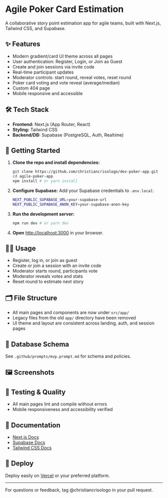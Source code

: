# Agile Poker Card Estimation

A collaborative story point estimation app for agile teams, built with Next.js, Tailwind CSS, and Supabase.

## ✨ Features
- Modern gradient/card UI theme across all pages
- User authentication: Register, Login, or Join as Guest
- Create and join sessions via invite code
- Real-time participant updates
- Moderator controls: start round, reveal votes, reset round
- Poker card voting and vote reveal (average/median)
- Custom 404 page
- Mobile responsive and accessible

## 🛠️ Tech Stack
- **Frontend:** Next.js (App Router, React)
- **Styling:** Tailwind CSS
- **Backend/DB:** Supabase (PostgreSQL, Auth, Realtime)

## 🚀 Getting Started
1. **Clone the repo and install dependencies:**
   ```bash
   git clone https://github.com/christiancrisologo/dev-poker-app.git
   cd agile-poker-app
   npm install # or yarn install
   ```
2. **Configure Supabase:**
   Add your Supabase credentials to `.env.local`:
   ```bash
   NEXT_PUBLIC_SUPABASE_URL=your-supabase-url
   NEXT_PUBLIC_SUPABASE_ANON_KEY=your-supabase-anon-key
   ```
3. **Run the development server:**
   ```bash
   npm run dev # or yarn dev
   ```
4. **Open** [http://localhost:3000](http://localhost:3000) in your browser.

## 🧑‍💻 Usage
- Register, log in, or join as guest
- Create or join a session with an invite code
- Moderator starts round, participants vote
- Moderator reveals votes and stats
- Reset round to estimate next story

## 🗂️ File Structure
- All main pages and components are now under `src/app/`
- Legacy files from the old `app/` directory have been removed
- UI theme and layout are consistent across landing, auth, and session pages

## 📝 Database Schema
See `.github/prompts/mvp.prompt.md` for schema and policies.

## 🖼️ Screenshots
<!-- Add screenshots of the new UI here -->

## 🧪 Testing & Quality
- All main pages lint and compile without errors
- Mobile responsiveness and accessibility verified

## 📄 Documentation
- [Next.js Docs](https://nextjs.org/docs)
- [Supabase Docs](https://supabase.com/docs)
- [Tailwind CSS Docs](https://tailwindcss.com/docs)

## 🚢 Deploy
Deploy easily on [Vercel](https://vercel.com/) or your preferred platform.

---

For questions or feedback, tag @christiancrisologo in your pull request.
